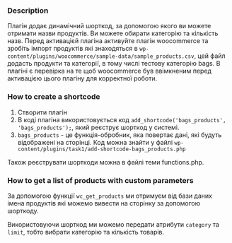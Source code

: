 ### Description

Плагін додає динамічний шорткод, за допомогою якого ви можете отримати назви продуктів. Ви можете обирати категорію та кількість назв. Перед активацієй плагіна активуйте плагін woocommerce та зробіть імпорт продуктів які знаходяться в `wp-content/plugins/woocommerce/sample-data/sample_products.csv`, цей файл додасть продукти та категорії, в тому числі тестову категорію bags. В плагіні є перевірка на те щоб woocommerce був ввімкненим перед активацією цього плагіну для корректної роботи.

### How to create a shortcode

1. Створити плагін
2. В коді плагіна використовується код
   `add_shortcode('bags_products', 'bags_products');`, який реєструє шорткод у системі.
3. `bags_products` - це функція-обробник, яка повертає дані, які будуть відображені на сторінці. Код можна знайти у файлі `wp-content/plugins/task1/add-shortcode-bags_products.php`

Також реєструвати шорткоди можна в файлі теми functions.php.


### How to get a list of products with custom parameters
За допомогою функції `wc_get_products` ми отримуєм від бази даних імена продуктів які можемо вивести на сторінку за допомогою шорткоду.

Використовуючи шорткод ми можемо передати атрибути `category` та `limit`, тобто вибрати категорію та кількість товарів.